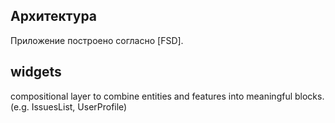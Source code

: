 ## Архитектура
Приложение построено согласно [FSD].

## widgets
compositional layer to combine entities and features into meaningful blocks. (e.g. IssuesList, UserProfile)